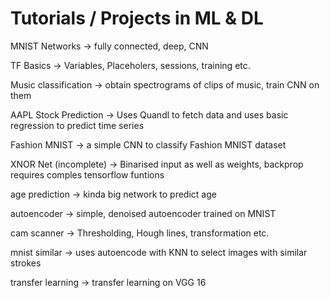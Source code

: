 # Tutorials / Projects in ML & DL

MNIST Networks -> fully connected, deep, CNN

TF Basics -> Variables, Placeholers, sessions, training etc.

Music classification -> obtain spectrograms of clips of music, train CNN on them

AAPL Stock Prediction -> Uses Quandl to fetch data and uses basic regression to predict time series

Fashion MNIST -> a simple CNN to classify Fashion MNIST dataset

XNOR Net (incomplete) -> Binarised input as well as weights, backprop requires comples tensorflow funtions

age prediction -> kinda big network to predict age

autoencoder -> simple, denoised autoencoder trained on MNIST

cam scanner -> Thresholding, Hough lines, transformation etc.

mnist similar -> uses autoencode with KNN to select images with similar strokes

transfer learning -> transfer learning on VGG 16

